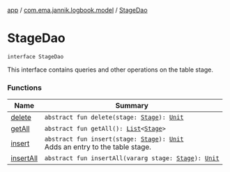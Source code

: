 [app](../../index.md) / [com.ema.jannik.logbook.model](../index.md) / [StageDao](./index.md)

# StageDao

`interface StageDao`

This interface contains queries and other operations on the table stage.

### Functions

| Name | Summary |
|---|---|
| [delete](delete.md) | `abstract fun delete(stage: `[`Stage`](../-stage/index.md)`): `[`Unit`](https://kotlinlang.org/api/latest/jvm/stdlib/kotlin/-unit/index.html) |
| [getAll](get-all.md) | `abstract fun getAll(): `[`List`](https://kotlinlang.org/api/latest/jvm/stdlib/kotlin.collections/-list/index.html)`<`[`Stage`](../-stage/index.md)`>` |
| [insert](insert.md) | `abstract fun insert(stage: `[`Stage`](../-stage/index.md)`): `[`Unit`](https://kotlinlang.org/api/latest/jvm/stdlib/kotlin/-unit/index.html)<br>Adds an entry to the table stage. |
| [insertAll](insert-all.md) | `abstract fun insertAll(vararg stage: `[`Stage`](../-stage/index.md)`): `[`Unit`](https://kotlinlang.org/api/latest/jvm/stdlib/kotlin/-unit/index.html) |
